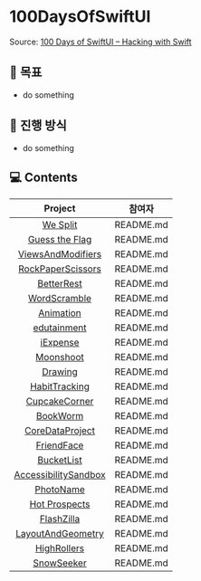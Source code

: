 # 100DaysOfSwiftUI

Source: [100 Days of SwiftUI – Hacking with Swift](https://www.hackingwithswift.com/100/swiftui)

## 🎯 목표

- do something

## 📌 진행 방식

- do something

## 💻 Contents

| Project | 참여자 |
| :-: | :-: | 
| [We Split](https://www.hackingwithswift.com/100/swiftui/16) | README.md |
| [Guess the Flag](https://www.hackingwithswift.com/100/swiftui/20) | README.md |
| [ViewsAndModifiers](https://www.hackingwithswift.com/100/swiftui/23) | README.md |
| [RockPaperScissors](https://www.hackingwithswift.com/guide/ios-swiftui/2/3/challenge) | README.md |
| [BetterRest](https://www.hackingwithswift.com/100/swiftui/26) | README.md |
| [WordScramble](https://www.hackingwithswift.com/100/swiftui/29) | README.md |
| [Animation](https://www.hackingwithswift.com/100/swiftui/32) | README.md |
| [edutainment](https://www.hackingwithswift.com/guide/ios-swiftui/3/3/challenge) | README.md |
| [iExpense](https://www.hackingwithswift.com/100/swiftui/36) | README.md |
| [Moonshoot](https://www.hackingwithswift.com/100/swiftui/39) | README.md |
| [Drawing](https://www.hackingwithswift.com/100/swiftui/43) | README.md |
| [HabitTracking](https://www.hackingwithswift.com/guide/ios-swiftui/4/3/challenge) | README.md | 
| [CupcakeCorner](https://www.hackingwithswift.com/100/swiftui/49) | README.md | 
| [BookWorm](https://www.hackingwithswift.com/100/swiftui/53) | README.md |
| [CoreDataProject](https://www.hackingwithswift.com/100/swiftui/57) | README.md |
| [FriendFace](https://www.hackingwithswift.com/guide/ios-swiftui/5/3/challenge) | README.md | [Instafilter](https://www.hackingwithswift.com/100/swiftui/62) | README.md |
| [BucketList](https://www.hackingwithswift.com/100/swiftui/68) | README.md |
| [AccessibilitySandbox](https://www.hackingwithswift.com/100/swiftui/74) | README.md |
| [PhotoName](https://www.hackingwithswift.com/guide/ios-swiftui/6/3/challenge) | README.md |
| [Hot Prospects](https://www.hackingwithswift.com/100/swiftui/79) | README.md |
| [FlashZilla](https://www.hackingwithswift.com/100/swiftui/86) | README.md | 
| [LayoutAndGeometry](https://www.hackingwithswift.com/100/swiftui/92) | README.md |
| [HighRollers](https://www.hackingwithswift.com/guide/ios-swiftui/7/3/challenge) | README.md |
| [SnowSeeker](https://www.hackingwithswift.com/100/swiftui/96) | README.md |